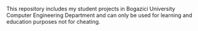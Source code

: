  This repository includes my student projects in Bogazici University Computer Engineering Department and can only be used for learning and education purposes not for cheating.
